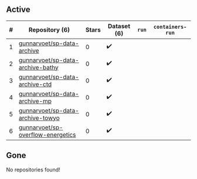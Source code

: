 ## Active
| # | Repository (6) | Stars | Dataset (6) | `run` | `containers-run` |
| --- | --- | --- | --- | --- | --- |
| 1 | [gunnarvoet/sp-data-archive](https://github.com/gunnarvoet/sp-data-archive) | 0 | :heavy_check_mark: |  |  |
| 2 | [gunnarvoet/sp-data-archive-bathy](https://github.com/gunnarvoet/sp-data-archive-bathy) | 0 | :heavy_check_mark: |  |  |
| 3 | [gunnarvoet/sp-data-archive-ctd](https://github.com/gunnarvoet/sp-data-archive-ctd) | 0 | :heavy_check_mark: |  |  |
| 4 | [gunnarvoet/sp-data-archive-mp](https://github.com/gunnarvoet/sp-data-archive-mp) | 0 | :heavy_check_mark: |  |  |
| 5 | [gunnarvoet/sp-data-archive-towyo](https://github.com/gunnarvoet/sp-data-archive-towyo) | 0 | :heavy_check_mark: |  |  |
| 6 | [gunnarvoet/sp-overflow-energetics](https://github.com/gunnarvoet/sp-overflow-energetics) | 0 | :heavy_check_mark: |  |  |

## Gone
No repositories found!
